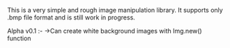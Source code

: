 This is a very simple and rough image manipulation library. It supports only .bmp file format and is still work in progress.

Alpha v0.1 :-
->Can create white background images with Img.new() function